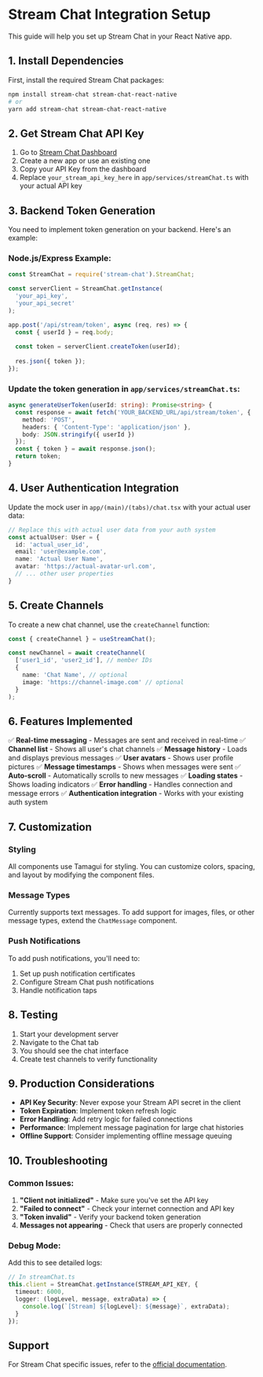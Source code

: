 # Stream Chat Integration Setup

This guide will help you set up Stream Chat in your React Native app.

## 1. Install Dependencies

First, install the required Stream Chat packages:

```bash
npm install stream-chat stream-chat-react-native
# or
yarn add stream-chat stream-chat-react-native
```

## 2. Get Stream Chat API Key

1. Go to [Stream Chat Dashboard](https://dashboard.getstream.io/)
2. Create a new app or use an existing one
3. Copy your API Key from the dashboard
4. Replace `your_stream_api_key_here` in `app/services/streamChat.ts` with your actual API key

## 3. Backend Token Generation

You need to implement token generation on your backend. Here's an example:

### Node.js/Express Example:
```javascript
const StreamChat = require('stream-chat').StreamChat;

const serverClient = StreamChat.getInstance(
  'your_api_key',
  'your_api_secret'
);

app.post('/api/stream/token', async (req, res) => {
  const { userId } = req.body;
  
  const token = serverClient.createToken(userId);
  
  res.json({ token });
});
```

### Update the token generation in `app/services/streamChat.ts`:
```typescript
async generateUserToken(userId: string): Promise<string> {
  const response = await fetch('YOUR_BACKEND_URL/api/stream/token', {
    method: 'POST',
    headers: { 'Content-Type': 'application/json' },
    body: JSON.stringify({ userId })
  });
  const { token } = await response.json();
  return token;
}
```

## 4. User Authentication Integration

Update the mock user in `app/(main)/(tabs)/chat.tsx` with your actual user data:

```typescript
// Replace this with actual user data from your auth system
const actualUser: User = {
  id: 'actual_user_id',
  email: 'user@example.com',
  name: 'Actual User Name',
  avatar: 'https://actual-avatar-url.com',
  // ... other user properties
}
```

## 5. Create Channels

To create a new chat channel, use the `createChannel` function:

```typescript
const { createChannel } = useStreamChat();

const newChannel = await createChannel(
  ['user1_id', 'user2_id'], // member IDs
  {
    name: 'Chat Name', // optional
    image: 'https://channel-image.com' // optional
  }
);
```

## 6. Features Implemented

✅ **Real-time messaging** - Messages are sent and received in real-time
✅ **Channel list** - Shows all user's chat channels
✅ **Message history** - Loads and displays previous messages
✅ **User avatars** - Shows user profile pictures
✅ **Message timestamps** - Shows when messages were sent
✅ **Auto-scroll** - Automatically scrolls to new messages
✅ **Loading states** - Shows loading indicators
✅ **Error handling** - Handles connection and message errors
✅ **Authentication integration** - Works with your existing auth system

## 7. Customization

### Styling
All components use Tamagui for styling. You can customize colors, spacing, and layout by modifying the component files.

### Message Types
Currently supports text messages. To add support for images, files, or other message types, extend the `ChatMessage` component.

### Push Notifications
To add push notifications, you'll need to:
1. Set up push notification certificates
2. Configure Stream Chat push notifications
3. Handle notification taps

## 8. Testing

1. Start your development server
2. Navigate to the Chat tab
3. You should see the chat interface
4. Create test channels to verify functionality

## 9. Production Considerations

- **API Key Security**: Never expose your Stream API secret in the client
- **Token Expiration**: Implement token refresh logic
- **Error Handling**: Add retry logic for failed connections
- **Performance**: Implement message pagination for large chat histories
- **Offline Support**: Consider implementing offline message queuing

## 10. Troubleshooting

### Common Issues:

1. **"Client not initialized"** - Make sure you've set the API key
2. **"Failed to connect"** - Check your internet connection and API key
3. **"Token invalid"** - Verify your backend token generation
4. **Messages not appearing** - Check that users are properly connected

### Debug Mode:
Add this to see detailed logs:
```typescript
// In streamChat.ts
this.client = StreamChat.getInstance(STREAM_API_KEY, {
  timeout: 6000,
  logger: (logLevel, message, extraData) => {
    console.log(`[Stream] ${logLevel}: ${message}`, extraData);
  }
});
```

## Support

For Stream Chat specific issues, refer to the [official documentation](https://getstream.io/chat/docs/). 